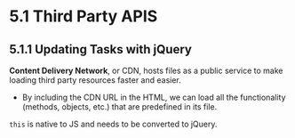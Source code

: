 # 5.1 Third Party APIS

## 5.1.1 Updating Tasks with jQuery

**Content Delivery Network**, or CDN, hosts files as a public service to make loading third party resources faster and easier.
- By including the CDN URL in the HTML, we can load all the functionality (methods, objects, etc.) that are predefined in its file.

`this` is native to JS and needs to be converted to jQuery. 
